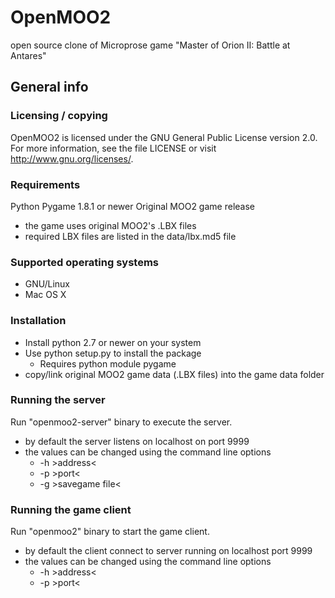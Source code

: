 # OpenMOO2

open source clone of Microprose game "Master of Orion II: Battle at Antares"

## General info

### Licensing / copying

OpenMOO2 is licensed under the GNU General Public License version 2.0.
For more information, see the file LICENSE or visit
http://www.gnu.org/licenses/.

### Requirements

Python
Pygame 1.8.1 or newer
Original MOO2 game release
 * the game uses original MOO2's .LBX files
 * required LBX files are listed in the data/lbx.md5 file

### Supported operating systems

 * GNU/Linux
 * Mac OS X

### Installation

 * Install python 2.7 or newer on your system
 * Use python setup.py to install the package
   * Requires python module pygame
 * copy/link original MOO2 game data (.LBX files) into the game data folder

### Running the server

Run "openmoo2-server" binary to execute the server.
 * by default the server listens on localhost on port 9999
 * the values can be changed using the command line options
   * -h &gt;address&lt;
   * -p &gt;port&lt;
   * -g &gt;savegame file&lt;

### Running the game client

Run "openmoo2" binary to start the game client.
 * by default the client connect to server running on localhost port 9999
 * the values can be changed using the command line options
   * -h &gt;address&lt;
   * -p &gt;port&lt;
